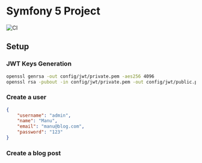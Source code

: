 # Symfony 5 Project

![CI](https://github.com/napestershine/sf5/workflows/CI/badge.svg)

## Setup

### JWT Keys Generation
```sh
openssl genrsa -out config/jwt/private.pem -aes256 4096
openssl rsa -pubout -in config/jwt/private.pem -out config/jwt/public.pem
```

### Create a user
```json
{
	"username": "admin",
    "name": "Manu",
    "email": "manu@blog.com",
    "password": "123"
}
```

### Create a blog post
```json

```